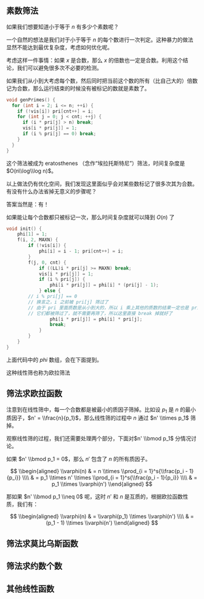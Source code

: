 ## 素数筛法

如果我们想要知道小于等于 $n$ 有多少个素数呢？

一个自然的想法是我们对于小于等于 $n$ 的每个数进行一次判定。这种暴力的做法显然不能达到最优复杂度，考虑如何优化呢。

考虑这样一件事情：如果 $x$ 是合数，那么 $x$ 的倍数也一定是合数。利用这个结论，我们可以避免很多次不必要的检测。

如果我们从小到大考虑每个数，然后同时把当前这个数的所有（比自己大的）倍数记为合数，那么运行结束的时候没有被标记的数就是素数了。

```c++
void genPrimes() {
  for (int i = 2; i <= n; ++i) {
    if (!vis[i]) pri[cnt++] = i;
    for (int j = 0; j < cnt; ++j) {
      if (i * pri[j] > n) break;
      vis[i * pri[j]] = 1;
      if (i % pri[j] == 0) break;
    }
  }
}
```

这个筛法被成为 eratosthenes （念作“埃拉托斯特尼”）筛法，时间复杂度是 $O(n\\log\\log n)$。

以上做法仍有优化空间，我们发现这里面似乎会对某些数标记了很多次其为合数。有没有什么办法省掉无意义的步骤呢？

答案当然是：有！

如果能让每个合数都只被标记一次，那么时间复杂度就可以降到 $O(n)$ 了

```c++
void init() {
	phi[1] = 1;
	f(i, 2, MAXN) {
		if (!vis[i]) {
			phi[i] = i - 1; pri[cnt++] = i;
		}
		f(j, 0, cnt) {
			if ((LL)i * pri[j] >= MAXN) break;
			vis[i * pri[j]] = 1;
			if (i % pri[j]) {
				phi[i * pri[j]] = phi[i] * (pri[j] - 1);
			} else {
        // i % pri[j] == 0
        // 换言之，i 之前被 pri[j] 筛过了
        // 由于 pri 里面质数是从小到大的，所以 i 乘上其他的质数的结果一定也是 pri[j] 的倍数
        // 它们都被筛过了，就不需要再筛了，所以这里直接 break 掉就好了
				phi[i * pri[j]] = phi[i] * pri[j];
				break;
			}
		}
	}
}
```

上面代码中的 $phi$ 数组，会在下面提到。

这种线性筛也称为欧拉筛法

## 筛法求欧拉函数

注意到在线性筛中，每一个合数都是被最小的质因子筛掉。比如设 $p_1$ 是 $n$ 的最小质因子，$n' = \\frac{n}{p_1}$，那么线性筛的过程中 $n$ 通过 $n' \\times p_1$ 筛掉。

观察线性筛的过程，我们还需要处理两个部分，下面对$n' \\bmod p_1$ 分情况讨论。

如果 $n' \\bmod p_1 = 0$，那么 $n'$ 包含了 $n$ 的所有质因子。

$$
\\begin{aligned}
\\varphi(n) & = n \\times \\prod_{i = 1}^s{\\frac{p_i - 1}{p_i}} \\\\
& = p_1 \\times n' \\times \\prod_{i = 1}^s{\\frac{p_i - 1}{p_i}} \\\\
& = p_1 \\times \\varphi(n')
\\end{aligned}
$$

那如果 $n' \\bmod p_1 \\neq 0$ 呢，这时 $n'$ 和 $n$ 是互质的，根据欧拉函数性质，我们有：

$$
\\begin{aligned}
\\varphi(n) & = \\varphi(p_1) \\times \\varphi(n') \\\\
& = (p_1 - 1) \\times \\varphi(n')
\\end{aligned}
$$

## 筛法求莫比乌斯函数

## 筛法求约数个数

## 其他线性函数
